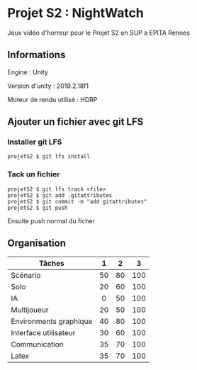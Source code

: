 # Projet S2 : NightWatch
Jeux vidéo d'horreur pour le Projet S2 en SUP a EPITA Rennes

## Informations
Engine : Unity

Version d'unity : 2019.2.18f1

Moteur de rendu utilisé : HDRP

## Ajouter un fichier avec git LFS
### Installer git LFS
```shell
projetS2 $ git lfs install 
```

### Tack un fichier 
```shell
projetS2 $ git lfs track <file>
projetS2 $ git add .gitattributes
projetS2 $ git commit -m "add gitattributes"
projetS2 $ git push
```
Ensuite push normal du ficher

## Organisation

| Tâches                 |   1   |   2   |   3   |
| ---------------------- | :---: | :---: | :---: |
| Scénario               |  50   |  80   |  100  |
| Solo                   |  20   |  60   |  100  |
| IA                     |   0   |  50   |  100  |
| Multijoueur            |  20   |  50   |  100  |
| Environments graphique |  40   |  80   |  100  |
| Interface utilisateur  |  30   |  60   |  100  |
| Communication          |  35   |  70   |  100  |
| Latex                  |  35   |  70   |  100  |


